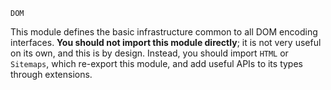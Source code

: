 ``DOM``

This module defines the basic infrastructure common to all DOM encoding interfaces. **You should not import this module directly**; it is not very useful on its own, and this is by design. Instead, you should import ``HTML`` or ``Sitemaps``, which re-export this module, and add useful APIs to its types through extensions.
